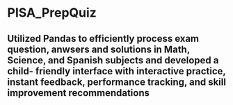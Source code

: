 # PISA_PrepQuiz

## Utilized Pandas to efficiently process exam question, anwsers and solutions in Math, Science, and Spanish subjects and developed a child- friendly interface with interactive practice, instant feedback, performance tracking, and skill improvement recommendations

